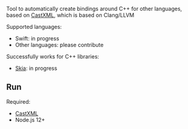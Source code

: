 Tool to automatically create bindings around C++ for other languages,
based on [CastXML](https://github.com/CastXML/CastXML),
which is based on Clang/LLVM

Supported languages:
* Swift: in progress
* Other languages: please contribute

Successfully works for C++ libraries:
* [Skia](https://github.com/google/skia): in progress

## Run

Required:
* [CastXML](https://github.com/CastXML/CastXML)
* Node.js 12+
